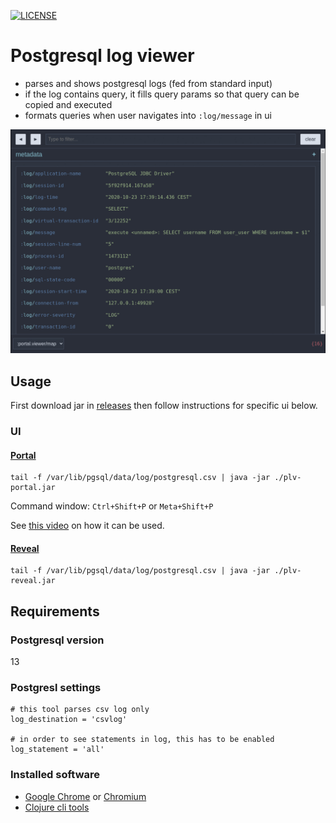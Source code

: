 [![LICENSE](https://img.shields.io/badge/License-MIT-yellow.svg)](LICENSE)

# Postgresql log viewer

- parses and shows postgresql logs (fed from standard input)
- if the log contains query, it fills query params so that query can be copied and executed
- formats queries when user navigates into `:log/message` in ui


![screenshot](docs/postgresq-log-converter.gif)

## Usage

First download jar in [releases](https://github.com/nenadalm/postgresql-log-viewer/releases) then follow instructions for specific ui below.

### UI

#### [Portal](https://github.com/djblue/portal#portal)

```shell
tail -f /var/lib/pgsql/data/log/postgresql.csv | java -jar ./plv-portal.jar
```

Command window: `Ctrl+Shift+P` or `Meta+Shift+P`

See [this video](https://youtu.be/gByyg-m0XOg?t=175) on how it can be used.

#### [Reveal](https://vlaaad.github.io/reveal/)

```shell
tail -f /var/lib/pgsql/data/log/postgresql.csv | java -jar ./plv-reveal.jar
```

## Requirements

### Postgresql version

13

### Postgresl settings

```
# this tool parses csv log only
log_destination = 'csvlog'

# in order to see statements in log, this has to be enabled
log_statement = 'all'
```

### Installed software

- [Google Chrome](https://www.google.com/chrome/) or [Chromium](https://www.chromium.org/Home)
- [Clojure cli tools](https://clojure.org/guides/getting_started#_clojure_installer_and_cli_tools)
